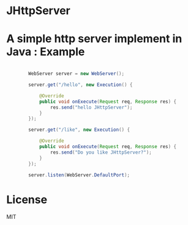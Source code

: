 JHttpServer
===========
A simple http server implement in Java
:
Example
===
```java

        WebServer server = new WebServer();

		server.get("/hello", new Execution() {

			@Override
			public void onExecute(Request req, Response res) {
				res.send("hello JHttpServer");
			}
		});

		server.get("/like", new Execution() {

			@Override
			public void onExecute(Request req, Response res) {
				res.send("Do you like JHttpServer?");
			}
		});
		
		server.listen(WebServer.DefaultPort);
```

License
===
MIT
